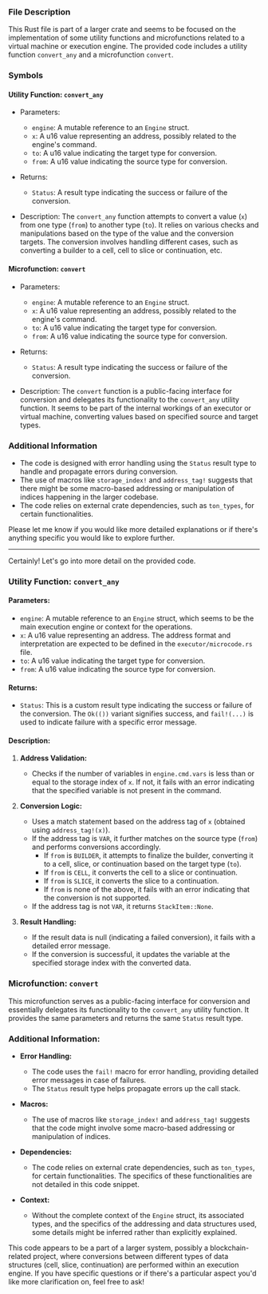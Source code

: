 ### File Description

This Rust file is part of a larger crate and seems to be focused on the implementation of some utility functions and microfunctions related to a virtual machine or execution engine. The provided code includes a utility function `convert_any` and a microfunction `convert`.

### Symbols

#### Utility Function: `convert_any`
- Parameters:
  - `engine`: A mutable reference to an `Engine` struct.
  - `x`: A u16 value representing an address, possibly related to the engine's command.
  - `to`: A u16 value indicating the target type for conversion.
  - `from`: A u16 value indicating the source type for conversion.

- Returns:
  - `Status`: A result type indicating the success or failure of the conversion.

- Description:
  The `convert_any` function attempts to convert a value (`x`) from one type (`from`) to another type (`to`). It relies on various checks and manipulations based on the type of the value and the conversion targets. The conversion involves handling different cases, such as converting a builder to a cell, cell to slice or continuation, etc.

#### Microfunction: `convert`
- Parameters:
  - `engine`: A mutable reference to an `Engine` struct.
  - `x`: A u16 value representing an address, possibly related to the engine's command.
  - `to`: A u16 value indicating the target type for conversion.
  - `from`: A u16 value indicating the source type for conversion.

- Returns:
  - `Status`: A result type indicating the success or failure of the conversion.

- Description:
  The `convert` function is a public-facing interface for conversion and delegates its functionality to the `convert_any` utility function. It seems to be part of the internal workings of an executor or virtual machine, converting values based on specified source and target types.

### Additional Information
- The code is designed with error handling using the `Status` result type to handle and propagate errors during conversion.
- The use of macros like `storage_index!` and `address_tag!` suggests that there might be some macro-based addressing or manipulation of indices happening in the larger codebase.
- The code relies on external crate dependencies, such as `ton_types`, for certain functionalities.

Please let me know if you would like more detailed explanations or if there's anything specific you would like to explore further.

***

Certainly! Let's go into more detail on the provided code.

### Utility Function: `convert_any`

#### Parameters:
- `engine`: A mutable reference to an `Engine` struct, which seems to be the main execution engine or context for the operations.
- `x`: A u16 value representing an address. The address format and interpretation are expected to be defined in the `executor/microcode.rs` file.
- `to`: A u16 value indicating the target type for conversion.
- `from`: A u16 value indicating the source type for conversion.

#### Returns:
- `Status`: This is a custom result type indicating the success or failure of the conversion. The `Ok(())` variant signifies success, and `fail!(...)` is used to indicate failure with a specific error message.

#### Description:
1. **Address Validation:**
   - Checks if the number of variables in `engine.cmd.vars` is less than or equal to the storage index of `x`. If not, it fails with an error indicating that the specified variable is not present in the command.

2. **Conversion Logic:**
   - Uses a match statement based on the address tag of `x` (obtained using `address_tag!(x)`).
   - If the address tag is `VAR`, it further matches on the source type (`from`) and performs conversions accordingly.
     - If `from` is `BUILDER`, it attempts to finalize the builder, converting it to a cell, slice, or continuation based on the target type (`to`).
     - If `from` is `CELL`, it converts the cell to a slice or continuation.
     - If `from` is `SLICE`, it converts the slice to a continuation.
     - If `from` is none of the above, it fails with an error indicating that the conversion is not supported.
   - If the address tag is not `VAR`, it returns `StackItem::None`.

3. **Result Handling:**
   - If the result data is null (indicating a failed conversion), it fails with a detailed error message.
   - If the conversion is successful, it updates the variable at the specified storage index with the converted data.

### Microfunction: `convert`

This microfunction serves as a public-facing interface for conversion and essentially delegates its functionality to the `convert_any` utility function. It provides the same parameters and returns the same `Status` result type.

### Additional Information:

- **Error Handling:**
  - The code uses the `fail!` macro for error handling, providing detailed error messages in case of failures.
  - The `Status` result type helps propagate errors up the call stack.

- **Macros:**
  - The use of macros like `storage_index!` and `address_tag!` suggests that the code might involve some macro-based addressing or manipulation of indices.

- **Dependencies:**
  - The code relies on external crate dependencies, such as `ton_types`, for certain functionalities. The specifics of these functionalities are not detailed in this code snippet.

- **Context:**
  - Without the complete context of the `Engine` struct, its associated types, and the specifics of the addressing and data structures used, some details might be inferred rather than explicitly explained.

This code appears to be a part of a larger system, possibly a blockchain-related project, where conversions between different types of data structures (cell, slice, continuation) are performed within an execution engine. If you have specific questions or if there's a particular aspect you'd like more clarification on, feel free to ask!

